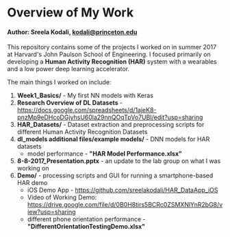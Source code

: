 # Overview of My Work
#### Author: Sreela Kodali, kodali@princeton.edu

This repository contains some of the projects I worked on in summer 2017 at Harvard's John Paulson School of Engineering. I focused primarily on developing a **Human Activity Recognition (HAR)** system with a wearables and a low power deep learning accelerator.

The main things I worked on include:
1) **Week1_Basics/** - My first NN models with Keras
2) **Research Overview of DL Datasets** - https://docs.google.com/spreadsheets/d/1ajeK8-pnzMp9eDHcoDGjyhsU60la29nnQOqTpVo7UBI/edit?usp=sharing
3) **HAR_Datasets/** - Dataset extraction and preprocessing scripts for different Human Activity Recognition Datasets
4) **dl_models additional files/example models/** - DNN models for HAR datasets
    * model performance - **"HAR Model Performance.xlsx"**
5) **8-8-2017_Presentation.pptx** - an update to the lab group on what I was working on
6) **Demo/** - processing scripts and GUI for running a smartphone-based HAR demo
    * iOS Demo App - https://github.com/sreelakodali/HAR_DataApp_iOS
    * Video of Working Demo: https://drive.google.com/file/d/0B0H8tirs5BCRc0ZSMXNlYnR2bG8/view?usp=sharing
    * different phone orientation performance - **"DifferentOrientationTestingDemo.xlsx"**
